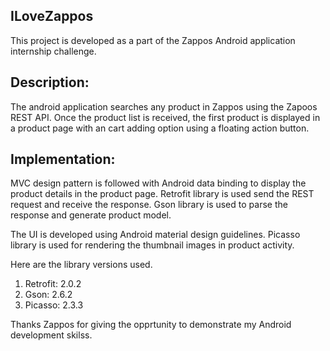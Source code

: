 ILoveZappos
----------------------------------------------------
This project is developed as a part of the Zappos Android application internship challenge.

Description:
----------------------------------------------------
The android application searches any product in Zappos using the Zapoos REST API.
Once the product list is received, the first product is displayed in a product page with an
cart adding option using a floating action button.

Implementation:
-----------------------------------------------------
MVC design pattern is followed with Android data binding to display the product details in the
product page. Retrofit library is used send the REST request and receive the response. Gson
library is used to parse the response and generate product model. 

The UI is developed using Android material design guidelines. 
Picasso library is used for rendering the thumbnail images in product activity.

Here are the library versions used.
1. Retrofit: 2.0.2
2. Gson: 2.6.2
3. Picasso: 2.3.3


Thanks Zappos for giving the opprtunity to demonstrate my Android development skilss.

  

